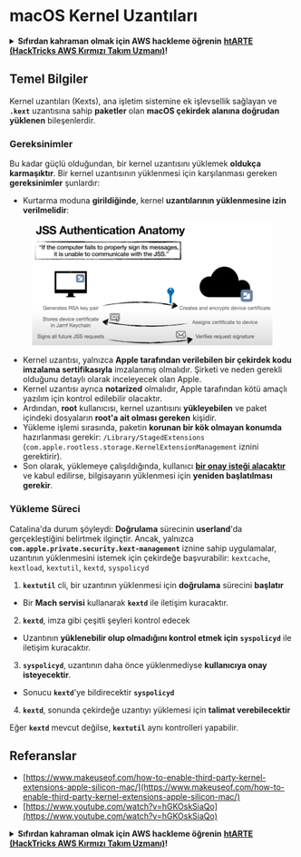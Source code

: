 # macOS Kernel Uzantıları

<details>

<summary><strong>Sıfırdan kahraman olmak için AWS hackleme öğrenin</strong> <a href="https://training.hacktricks.xyz/courses/arte"><strong>htARTE (HackTricks AWS Kırmızı Takım Uzmanı)</strong></a><strong>!</strong></summary>

* **Bir siber güvenlik şirketinde mi çalışıyorsunuz**? **Şirketinizi HackTricks'te görmek ister misiniz**? Ya da **PEASS'ın en son sürümüne erişmek veya HackTricks'i PDF olarak indirmek ister misiniz**? [**ABONELİK PLANLARINI**](https://github.com/sponsors/carlospolop) kontrol edin!
* [**The PEASS Ailesi'ni**](https://opensea.io/collection/the-peass-family) keşfedin, özel [**NFT'ler**](https://opensea.io/collection/the-peass-family) koleksiyonumuzu
* [**PEASS ve HackTricks'in resmi ürünlerini**](https://peass.creator-spring.com) edinin
* **Discord** [**💬**](https://emojipedia.org/speech-balloon/) **grubuna katılın** veya [**telegram grubuna**](https://t.me/peass) veya **Twitter** 🐦[**@carlospolopm**](https://twitter.com/hacktricks\_live) adresinden **beni takip edin**.
* **Hacking püf noktalarınızı göndererek PR göndererek paylaşın** [**hacktricks repo**](https://github.com/carlospolop/hacktricks) **ve** [**hacktricks-cloud repo**](https://github.com/carlospolop/hacktricks-cloud).

</details>

## Temel Bilgiler

Kernel uzantıları (Kexts), ana işletim sistemine ek işlevsellik sağlayan ve **`.kext`** uzantısına sahip **paketler** olan **macOS çekirdek alanına doğrudan yüklenen** bileşenlerdir.

### Gereksinimler

Bu kadar güçlü olduğundan, bir kernel uzantısını yüklemek **oldukça karmaşıktır**. Bir kernel uzantısının yüklenmesi için karşılanması gereken **gereksinimler** şunlardır:

* Kurtarma moduna **girildiğinde**, kernel **uzantılarının yüklenmesine izin verilmelidir**:

<figure><img src="../../../.gitbook/assets/image (2) (1) (1) (1) (1) (1) (1) (1) (1) (1) (1) (1) (1) (1) (1) (1).png" alt=""><figcaption></figcaption></figure>

* Kernel uzantısı, yalnızca **Apple tarafından verilebilen bir çekirdek kodu imzalama sertifikasıyla** imzalanmış olmalıdır. Şirketi ve neden gerekli olduğunu detaylı olarak inceleyecek olan Apple.
* Kernel uzantısı ayrıca **notarized** olmalıdır, Apple tarafından kötü amaçlı yazılım için kontrol edilebilir olacaktır.
* Ardından, **root** kullanıcısı, kernel uzantısını **yükleyebilen** ve paket içindeki dosyaların **root'a ait olması gereken** kişidir.
* Yükleme işlemi sırasında, paketin **korunan bir kök olmayan konumda** hazırlanması gerekir: `/Library/StagedExtensions` (`com.apple.rootless.storage.KernelExtensionManagement` iznini gerektirir).
* Son olarak, yüklemeye çalışıldığında, kullanıcı [**bir onay isteği alacaktır**](https://developer.apple.com/library/archive/technotes/tn2459/\_index.html) ve kabul edilirse, bilgisayarın yüklenmesi için **yeniden başlatılması gerekir**.

### Yükleme Süreci

Catalina'da durum şöyleydi: **Doğrulama** sürecinin **userland**'da gerçekleştiğini belirtmek ilginçtir. Ancak, yalnızca **`com.apple.private.security.kext-management`** iznine sahip uygulamalar, uzantının yüklenmesini istemek için çekirdeğe başvurabilir: `kextcache`, `kextload`, `kextutil`, `kextd`, `syspolicyd`

1. **`kextutil`** cli, bir uzantının yüklenmesi için **doğrulama** sürecini **başlatır**
* Bir **Mach servisi** kullanarak **`kextd`** ile iletişim kuracaktır.
2. **`kextd`**, imza gibi çeşitli şeyleri kontrol edecek
* Uzantının **yüklenebilir olup olmadığını kontrol etmek için** **`syspolicyd`** ile iletişim kuracaktır.
3. **`syspolicyd`**, uzantının daha önce yüklenmediyse **kullanıcıya onay isteyecektir**.
* Sonucu **`kextd`**'ye bildirecektir **`syspolicyd`**
4. **`kextd`**, sonunda çekirdeğe uzantıyı yüklemesi için **talimat verebilecektir**

Eğer **`kextd`** mevcut değilse, **`kextutil`** aynı kontrolleri yapabilir.

## Referanslar

* [https://www.makeuseof.com/how-to-enable-third-party-kernel-extensions-apple-silicon-mac/](https://www.makeuseof.com/how-to-enable-third-party-kernel-extensions-apple-silicon-mac/)
* [https://www.youtube.com/watch?v=hGKOskSiaQo](https://www.youtube.com/watch?v=hGKOskSiaQo)

<details>

<summary><strong>Sıfırdan kahraman olmak için AWS hackleme öğrenin</strong> <a href="https://training.hacktricks.xyz/courses/arte"><strong>htARTE (HackTricks AWS Kırmızı Takım Uzmanı)</strong></a><strong>!</strong></summary>

* **Bir siber güvenlik şirketinde mi çalışıyorsunuz**? **Şirketinizi HackTricks'te görmek ister misiniz**? Ya da **PEASS'ın en son sürümüne erişmek veya HackTricks'i PDF olarak indirmek ister misiniz**? [**ABONELİK PLANLARINI**](https://github.com/sponsors/carlospolop) kontrol edin!
* [**The PEASS Ailesi'ni**](https://opensea.io/collection/the-peass-family) keşfedin, özel [**NFT'ler**](https://opensea.io/collection/the-peass-family) koleksiyonumuzu
* [**PEASS ve HackTricks'in resmi ürünlerini**](https://peass.creator-spring.com) edinin
* **Discord** [**💬**](https://emojipedia.org/speech-balloon/) **grubuna katılın** veya [**telegram grubuna**](https://t.me/peass) veya **Twitter** 🐦[**@carlospolopm**](https://twitter.com/hacktricks\_live) adresinden **beni takip edin**.
* **Hacking püf noktalarınızı göndererek PR göndererek paylaşın** [**hacktricks repo**](https://github.com/carlospolop/hacktricks) **ve** [**hacktricks-cloud repo**](https://github.com/carlospolop/hacktricks-cloud).

</details>
